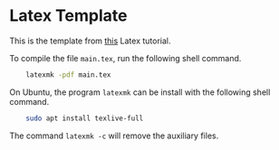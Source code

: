 # Latex Template

This is the template from [this]() Latex tutorial.

To compile the file `main.tex`, run the following shell command. 

``` bash
    latexmk -pdf main.tex
```

On Ubuntu, the program `latexmk` can be install with the following shell command. 

``` bash
    sudo apt install texlive-full
```

The command `latexmk -c` will remove the auxiliary files. 